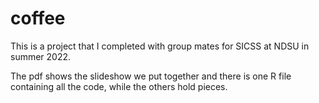 # coffee

This is a project that I completed with group mates for SICSS at NDSU in summer 2022. 

The pdf shows the slideshow we put together and there is one R file containing all the code, while the others hold pieces. 

